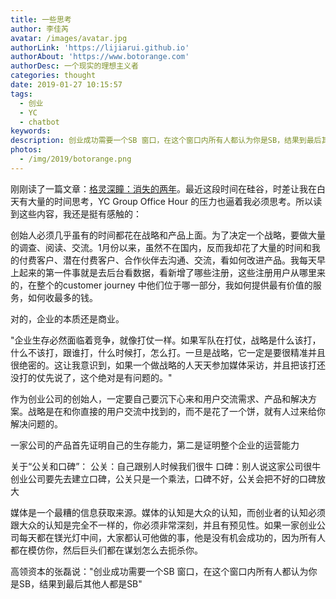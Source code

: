```yaml
---
title: 一些思考
author: 李佳芮
avatar: /images/avatar.jpg
authorLink: 'https://lijiarui.github.io'
authorAbout: 'https://www.botorange.com'
authorDesc: 一个现实的理想主义者
categories: thought
date: 2019-01-27 10:15:57
tags: 
  - 创业
  - YC
  - chatbot
keywords:
description: 创业成功需要一个SB 窗口，在这个窗口内所有人都认为你是SB，结果到最后其他人都是SB。
photos:
  - /img/2019/botorange.png
---
```


刚刚读了一篇文章：[格灵深瞳：消失的两年](http://www.sohu.com/a/291761596_109973)。最近这段时间在硅谷，时差让我在白天有大量的时间思考，YC Group Office Hour 的压力也逼着我必须思考。所以读到这些内容，我还是挺有感触的：

创始人必须几乎虽有的时间都花在战略和产品上面。为了决定一个战略，要做大量的调查、阅读、交流。1月份以来，虽然不在国内，反而我却花了大量的时间和我的付费客户、潜在付费客户、合作伙伴去沟通、交流，看如何改进产品。我每天早上起来的第一件事就是去后台看数据，看新增了哪些注册，这些注册用户从哪里来的，在整个的customer journey 中他们位于哪一部分，我如何提供最有价值的服务，如何收最多的钱。

对的，企业的本质还是商业。

"企业生存必然面临着竞争，就像打仗一样。如果军队在打仗，战略是什么该打，什么不该打，跟谁打，什么时候打，怎么打。一旦是战略，它一定是要很精准并且很绝密的。这让我意识到，如果一个做战略的人天天参加媒体采访，并且把该打还没打的仗先说了，这个绝对是有问题的。"

作为创业公司的创始人，一定要自己要沉下心来和用户交流需求、产品和解决方案。战略是在和你直接的用户交流中找到的，而不是花了一个饼，就有人过来给你解决问题的。

一家公司的产品首先证明自己的生存能力，第二是证明整个企业的运营能力

关于“公关和口碑”：
公关：自己跟别人时候我们很牛
口碑：别人说这家公司很牛
创业公司要先去建立口碑，公关只是一个乘法，口碑不好，公关会把不好的口碑放大

媒体是一个最糟的信息获取来源。媒体的认知是大众的认知，而创业者的认知必须跟大众的认知是完全不一样的，你必须非常深刻，并且有预见性。如果一家创业公司每天都在镁光灯中间，大家都认可他做的事，他是没有机会成功的，因为所有人都在模仿你，然后巨头们都在谋划怎么去扼杀你。

高领资本的张磊说："创业成功需要一个SB 窗口，在这个窗口内所有人都认为你是SB，结果到最后其他人都是SB"